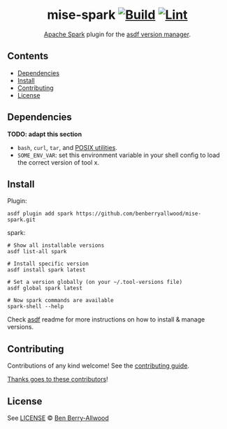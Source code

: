 <div align="center">

# mise-spark [![Build](https://github.com/benberryallwood/mise-spark/actions/workflows/build.yml/badge.svg)](https://github.com/benberryallwood/mise-spark/actions/workflows/build.yml) [![Lint](https://github.com/benberryallwood/mise-spark/actions/workflows/lint.yml/badge.svg)](https://github.com/benberryallwood/mise-spark/actions/workflows/lint.yml)

[Apache Spark](https://spark.apache.org/documentation.html) plugin for the [asdf version manager](https://asdf-vm.com).

</div>

## Contents

- [Dependencies](#dependencies)
- [Install](#install)
- [Contributing](#contributing)
- [License](#license)

## Dependencies

**TODO: adapt this section**

- `bash`, `curl`, `tar`, and [POSIX utilities](https://pubs.opengroup.org/onlinepubs/9699919799/idx/utilities.html).
- `SOME_ENV_VAR`: set this environment variable in your shell config to load the correct version of tool x.

## Install

Plugin:

```shell
asdf plugin add spark https://github.com/benberryallwood/mise-spark.git
```

spark:

```shell
# Show all installable versions
asdf list-all spark

# Install specific version
asdf install spark latest

# Set a version globally (on your ~/.tool-versions file)
asdf global spark latest

# Now spark commands are available
spark-shell --help
```

Check [asdf](https://github.com/asdf-vm/asdf) readme for more instructions on how to
install & manage versions.

## Contributing

Contributions of any kind welcome! See the [contributing guide](contributing.md).

[Thanks goes to these contributors](https://github.com/benberryallwood/mise-spark/graphs/contributors)!

## License

See [LICENSE](LICENSE) © [Ben Berry-Allwood](https://github.com/benberryallwood/)
